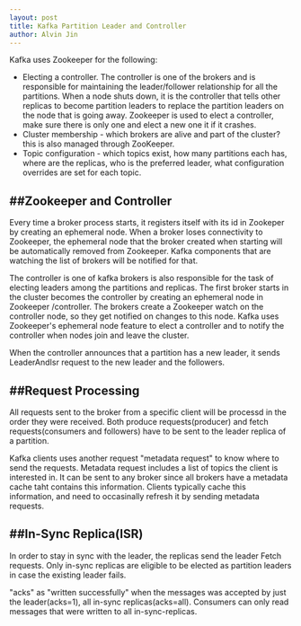 ```yaml
---
layout: post
title: Kafka Partition Leader and Controller
author: Alvin Jin
---
```


Kafka uses Zookeeper for the following:
* Electing a controller. The controller is one of the brokers and is responsible for maintaining the leader/follower relationship for all the partitions. When a node shuts down, it is the controller that tells other replicas to become partition leaders to replace the partition leaders on the node that is going away. Zookeeper is used to elect a controller, make sure there is only one and elect a new one it if it crashes.
* Cluster membership - which brokers are alive and part of the cluster? this is also managed through ZooKeeper.
* Topic configuration - which topics exist, how many partitions each has, where are the replicas, who is the preferred leader, what configuration overrides are set for each topic.

##Zookeeper and Controller
-----

Every time a broker process starts, it registers itself with its id in Zookeper by creating an ephemeral node. When a broker loses connectivity to Zookeeper, the ephemeral node that the broker created when starting will be automatically removed from Zookeeper. Kafka components that are watching the list of brokers will be notified for that.

The controller is one of kafka brokers is also responsible for the task of electing leaders among the partitions and replicas. The first broker starts in the cluster becomes the controller by creating an ephemeral node in Zookeeper /controller. The brokers create a Zookeeper watch on the controller node, so they get notified on changes to this node. Kafka uses Zookeeper's ephemeral node feature to elect a controller and to notify the controller when nodes join and leave the cluster.

When the controller announces that a partition has a new leader, it sends LeaderAndIsr request to the new leader and the followers.

##Request Processing
-----

All requests sent to the broker from a specific client will be processd in the order they were received. Both produce requests(producer) and fetch requests(consumers and followers) have to be sent to the leader replica of a partition.

Kafka clients uses another request "metadata request" to know where to send the requests.
Metadata request includes a list of topics the client is interested in. It can be sent to any broker since all brokers have a metadata cache taht contains this information. Clients typically cache this information, and need to occasinally refresh it by sending metadata requests.

##In-Sync Replica(ISR)
------
In order to stay in sync with the leader, the replicas send the leader Fetch requests. Only in-sync replicas are eligible to be elected as partition leaders in case the existing leader fails.

"acks" as "written successfully" when the messages was accepted by just the leader(acks=1), all in-sync replicas(acks=all). Consumers can only read messages that were written to all in-sync-replicas.